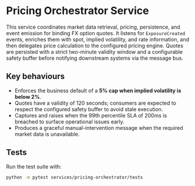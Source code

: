 # Pricing Orchestrator Service

This service coordinates market data retrieval, pricing, persistence, and event emission for binding FX option quotes. It listens for `ExposureCreated` events, enriches them with spot, implied volatility, and rate information, and then delegates price calculation to the configured pricing engine. Quotes are persisted with a strict two-minute validity window and a configurable safety buffer before notifying downstream systems via the message bus.

## Key behaviours

* Enforces the business default of a **5% cap when implied volatility is below 2%**.
* Quotes have a validity of 120 seconds; consumers are expected to respect the configured safety buffer to avoid stale execution.
* Captures and raises when the 99th percentile SLA of 200ms is breached to surface operational issues early.
* Produces a graceful manual-intervention message when the required market data is unavailable.

## Tests

Run the test suite with:

```bash
python -m pytest services/pricing-orchestrator/tests
```
